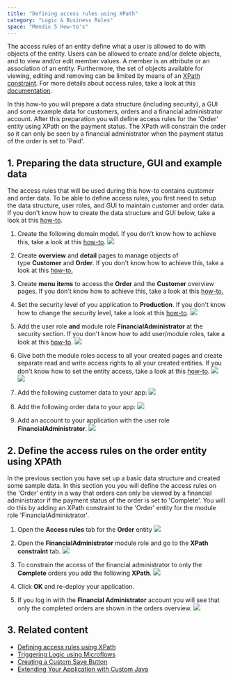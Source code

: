 ```yaml
---
title: "Defining access rules using XPath"
category: "Logic & Business Rules"
space: "Mendix 5 How-to's"
---
```


The access rules of an entity define what a user is allowed to do with objects of the entity. Users can be allowed to create and/or delete objects, and to view and/or edit member values. A member is an attribute or an association of an entity. Furthermore, the set of objects available for viewing, editing and removing can be limited by means of an [XPath constraint](/refguide5/xpath-constraints). For more details about access rules, take a look at this [documentation](/refguide5/access-rules).

In this how-to you will prepare a data structure (including security), a GUI and some example data for customers, orders and a financial administrator account. After this preparation you will define access rules for the 'Order' entity using XPath on the payment status. The XPath will constrain the order so it can only be seen by a financial administrator when the payment status of the order is set to 'Paid'.

## 1. Preparing the data structure, GUI and example data

The access rules that will be used during this how-to contains customer and order data. To be able to define access rules, you first need to setup the data structure, user roles, and GUI to maintain customer and order data. If you don't know how to create the data structure and GUI below, take a look at this [how-to](/howto50/create-and-deploy-your-first-app).

1.  Create the following domain model. If you don't know how to achieve this, take a look at this [how-to](/howto50/creating-a-basic-data-layer).
    ![](attachments/8785272/8946672.png)
2.  Create **overview** and **detail** pages to manage objects of type **Customer** and **Order**. If you don't know how to achieve this, take a look at this [how-to.](/howto50/creating-your-first-two-overview-and-detail-pages)
3.  Create **menu items** to access the **Order** and the **Customer** overview pages. If you don't know how to achieve this, take a look at this [how-to.](/howto50/setting-up-the-navigation-structure)
4.  Set the security level of you application to **Production**. If you don't know how to change the security level, take a look at this [how-to](/howto50/creating-a-secure-app).
    ![](attachments/8785484/8946616.png)

5.  Add the user role **and** module role **FinancialAdministrator** at the security section. If you don't know how to add user/module roles, take a look at this [how-to](/howto50/creating-a-secure-app).
    ![](attachments/8785484/8946621.png)

6.  Give both the module roles access to all your created pages and create separate read and write access rights to all your created entities. If you don't know how to set the entity access, take a look at this [how-to](/howto50/creating-a-secure-app).
    ![](attachments/8785484/8946710.png)
    ![](attachments/8785484/8946623.png)

7.  Add the following customer data to your app:
    ![](attachments/8785272/8946678.png)

8.  Add the following order data to your app:
    ![](attachments/8785272/8946679.png)

9.  Add an account to your application with the user role **FinancialAdministrator**.
    ![](attachments/8785484/8946624.png)

## 2\. Define the access rules on the order entity using XPAth

In the previous section you have set up a basic data structure and created some sample data. In this section you you will define the access rules on the 'Order' entity in a way that orders can only be viewed by a financial administrator if the payment status of the order is set to 'Complete'. You will do this by adding an XPath constraint to the 'Order' entity for the module role 'FinancialAdministrator'. 

1.  Open the **Access rules** tab for the **Order** entity
    ![](attachments/8785484/8946711.png)

2.  Open the **FinancialAdministrator** module role and go to the **XPath constraint** tab.
    ![](attachments/8785484/8946632.png)

3.  To constrain the access of the financial administrator to only the **Complete** orders you add the following **XPath**.
    ![](attachments/8785484/8946712.png)

4.  Click **OK** and re-deploy your application.
5.  If you log in with the **Financial Administrator** account you will see that only the completed orders are shown in the orders overview.
    ![](attachments/8785484/8946713.png)

## 3\. Related content

*   [Defining access rules using XPath](/howto50/defining-access-rules-using-xpath)
*   [Triggering Logic using Microflows](/howto50/triggering-logic-using-microflows)
*   [Creating a Custom Save Button](/howto50/creating-a-custom-save-button)
*   [Extending Your Application with Custom Java](/howto50/extending-your-application-with-custom-java)
